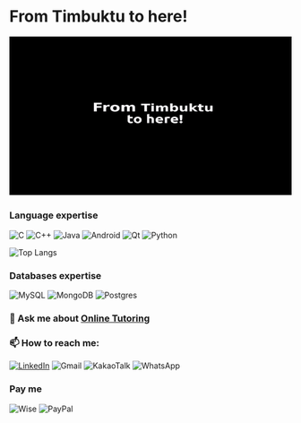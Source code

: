 # From Timbuktu to here!
![From timbuktu](https://github.com/tumbutu/tumbutu/blob/main/train4github.gif?raw=true)

### Language expertise
![C](https://img.shields.io/badge/c-%2300599C.svg?style=for-the-badge&logo=c&logoColor=white) ![C++](https://img.shields.io/badge/c++-%2300599C.svg?style=for-the-badge&logo=c%2B%2B&logoColor=white) ![Java](https://img.shields.io/badge/java-%23ED8B00.svg?style=for-the-badge&logo=openjdk&logoColor=white) ![Android](https://img.shields.io/badge/Android-3DDC84?style=for-the-badge&logo=android&logoColor=white) ![Qt](https://img.shields.io/badge/Qt-%23217346.svg?style=for-the-badge&logo=Qt&logoColor=white) ![Python](https://img.shields.io/badge/python-3670A0?style=for-the-badge&logo=python&logoColor=ffdd54)

![Top Langs](https://github-readme-stats.vercel.app/api/top-langs/?username=tumbutu&layout=compact) 

### Databases expertise
![MySQL](https://img.shields.io/badge/mysql-%2300f.svg?style=for-the-badge&logo=mysql&logoColor=white)
![MongoDB](https://img.shields.io/badge/MongoDB-%234ea94b.svg?style=for-the-badge&logo=mongodb&logoColor=white)
![Postgres](https://img.shields.io/badge/postgres-%23316192.svg?style=for-the-badge&logo=postgresql&logoColor=white)

### 💬 Ask me about [Online Tutoring](https://preply.com/en/tutor/3564945) 

### 📫 How to reach me:
[![LinkedIn](https://img.shields.io/badge/linkedin-%230077B5.svg?style=for-the-badge&logo=linkedin&logoColor=white)](www.linkedin.com/in/nana-bayin-mcmensah-866730280) 
![Gmail](https://img.shields.io/badge/Gmail-D14836?style=for-the-badge&logo=gmail&logoColor=white) 
![KakaoTalk](https://img.shields.io/badge/kakaotalk-ffcd00.svg?style=for-the-badge&logo=kakaotalk&logoColor=000000) 
![WhatsApp](https://img.shields.io/badge/WhatsApp-25D366?style=for-the-badge&logo=whatsapp&logoColor=white)

### Pay me
![Wise](https://img.shields.io/badge/Wise-394e79?style=for-the-badge&logo=wise&logoColor=green)
![PayPal](https://img.shields.io/badge/PayPal-00457C?style=for-the-badge&logo=paypal&logoColor=white)


<!--

![tumbutu's GitHub stats](https://github-readme-stats.vercel.app/api?username=tumbutu&show=reviews)
**tumbutu/tumbutu** is a ✨ _special_ ✨ repository because its `README.md` (this file) appears on your GitHub profile.
![From timbuktu](https://www.dropbox.com/scl/fi/8xnc31vj4e4de7iv3ij0s/train4github.gif?rlkey=yhqnwumuuh05ll4ha3uxqiax4&dl=0)

Here are some ideas to get you started:

- 🔭 I’m currently working on ...
- 🌱 I’m currently learning ...
- 👯 I’m looking to collaborate on ...
- 🤔 I’m looking for help with ...
- 💬 Ask me about ...
- 📫 How to reach me: ...
- 😄 Pronouns: ...
- ⚡ Fun fact: ...
-->
